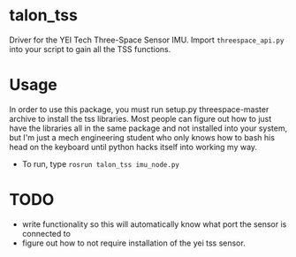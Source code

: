 # talon_tss
Driver for the YEI Tech Three-Space Sensor IMU. Import ```threespace_api.py``` into your script to gain all the TSS functions.
# Usage
In order to use this package, you must run setup.py threespace-master archive to install the tss libraries. Most people can figure out how to just have the libraries all in the same package and not installed into your system, but I'm just a mech engineering student who only knows how to bash his head on the keyboard until python hacks itself into working my way.
- To run, type ```rosrun talon_tss imu_node.py```
# TODO
- write functionality so this will automatically know what port the sensor is connected to
- figure out how to not require installation of the yei tss sensor.
